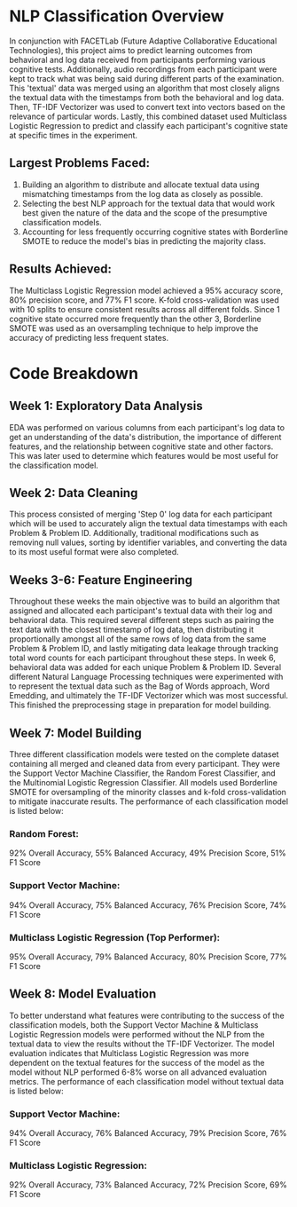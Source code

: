 # NLP Classification Overview
In conjunction with FACETLab (Future Adaptive Collaborative Educational Technologies), this project aims to predict learning outcomes from behavioral and log data received from participants performing various cognitive tests. Additionally, audio recordings from each participant were kept to track what was being said during different parts of the examination. This 'textual' data was merged using an algorithm that most closely aligns the textual data with the timestamps from both the behavioral and log data. Then, TF-IDF Vectorizer was used to convert text into vectors based on the relevance of particular words. Lastly, this combined dataset used Multiclass Logistic Regression to predict and classify each participant's cognitive state at specific times in the experiment. 

## Largest Problems Faced:
1. Building an algorithm to distribute and allocate textual data using mismatching timestamps from the log data as closely as possible.
2. Selecting the best NLP approach for the textual data that would work best given the nature of the data and the scope of the presumptive classification models.
3. Accounting for less frequently occurring cognitive states with Borderline SMOTE to reduce the model's bias in predicting the majority class.

## Results Achieved:
The Multiclass Logistic Regression model achieved a 95% accuracy score, 80% precision score, and 77% F1 score. K-fold cross-validation was used with 10 splits to ensure consistent results across all different folds. Since 1 cognitive state occurred more frequently than the other 3, Borderline SMOTE was used as an oversampling technique to help improve the accuracy of predicting less frequent states. 


# Code Breakdown
## Week 1: Exploratory Data Analysis
EDA was performed on various columns from each participant's log data to get an understanding of the data's distribution, the importance of different features, and the relationship between cognitive state and other factors. This was later used to determine which features would be most useful for the classification model.

## Week 2: Data Cleaning
This process consisted of merging 'Step 0' log data for each participant which will be used to accurately align the textual data timestamps with each Problem & Problem ID. Additionally, traditional modifications such as removing null values, sorting by identifier variables, and converting the data to its most useful format were also completed.

## Weeks 3-6: Feature Engineering
Throughout these weeks the main objective was to build an algorithm that assigned and allocated each participant's textual data with their log and behavioral data. This required several different steps such as pairing the text data with the closest timestamp of log data, then distributing it proportionally amongst all of the same rows of log data from the same Problem & Problem ID, and lastly mitigating data leakage through tracking total word counts for each participant throughout these steps. In week 6, behavioral data was added for each unique Problem & Problem ID. Several different Natural Language Processing techniques were experimented with to represent the textual data such as the Bag of Words approach, Word Emedding, and ultimately the TF-IDF Vectorizer which was most successful. This finished the preprocessing stage in preparation for model building.

## Week 7: Model Building
Three different classification models were tested on the complete dataset containing all merged and cleaned data from every participant. They were the Support Vector Machine Classifier, the Random Forest Classifier, and the Multinomial Logistic Regression Classifier. All models used Borderline SMOTE for oversampling of the minority classes and k-fold cross-validation to mitigate inaccurate results. The performance of each classification model is listed below:
### Random Forest: 
92% Overall Accuracy, 55% Balanced Accuracy, 49% Precision Score, 51% F1 Score
### Support Vector Machine: 
94% Overall Accuracy, 75% Balanced Accuracy, 76% Precision Score, 74% F1 Score
### Multiclass Logistic Regression (Top Performer):
95% Overall Accuracy, 79% Balanced Accuracy, 80% Precision Score, 77% F1 Score

## Week 8: Model Evaluation
To better understand what features were contributing to the success of the classification models, both the Support Vector Machine & Multiclass Logistic Regression models were performed without the NLP from the textual data to view the results without the TF-IDF Vectorizer. The model evaluation indicates that Multiclass Logistic Regression was more dependent on the textual features for the success of the model as the model without NLP performed 6-8% worse on all advanced evaluation metrics. The performance of each classification model without textual data is listed below:
### Support Vector Machine:
94% Overall Accuracy, 76% Balanced Accuracy, 79% Precision Score, 76% F1 Score
### Multiclass Logistic Regression: 
92% Overall Accuracy, 73% Balanced Accuracy, 72% Precision Score, 69% F1 Score

